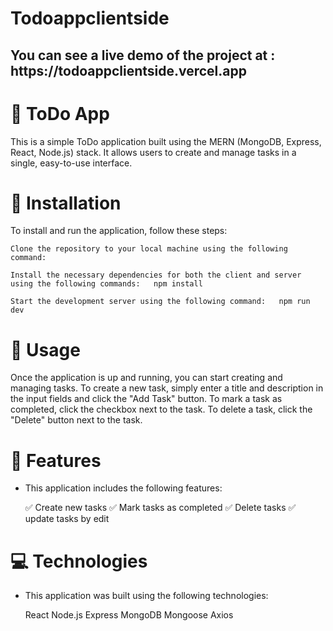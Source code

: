 # Todoappclientside
<h2> You can see a live demo of the project at : https://todoappclientside.vercel.app  </h2>

# 📝 ToDo App

This is a simple ToDo application built using the MERN (MongoDB, Express, React, Node.js) stack. It allows users to create and manage tasks in a single, easy-to-use interface.

# 🚀 Installation

To install and run the application, follow these steps:

    Clone the repository to your local machine using the following command: 
    
    Install the necessary dependencies for both the client and server using the following commands:   npm install
   
    Start the development server using the following command:   npm run dev


    
# 🎯 Usage

Once the application is up and running, you can start creating and managing tasks. To create a new task, simply enter a title and description in the input fields and click the "Add Task" button. To mark a task as completed, click the checkbox next to the task. To delete a task, click the "Delete" button next to the task.

# 🎨 Features

- This application includes the following features:

    ✅ Create new tasks
    ✅ Mark tasks as completed
    ✅ Delete tasks
    ✅ update tasks by edit

# 💻 Technologies

- This application was built using the following technologies:

    React
    Node.js
    Express
    MongoDB
    Mongoose
    Axios


